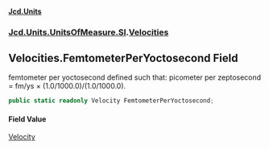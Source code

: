 #### [Jcd.Units](index.md 'index')

### [Jcd.Units.UnitsOfMeasure.SI](Jcd.Units.UnitsOfMeasure.SI.md 'Jcd.Units.UnitsOfMeasure.SI').[Velocities](Velocities.md 'Jcd.Units.UnitsOfMeasure.SI.Velocities')

## Velocities.FemtometerPerYoctosecond Field

femtometer per yoctosecond defined such that: picometer per zeptosecond = fm/ys × (1.0/1000.0)/(1.0/1000.0).

```csharp
public static readonly Velocity FemtometerPerYoctosecond;
```

#### Field Value

[Velocity](Velocity.md 'Jcd.Units.UnitTypes.Velocity')